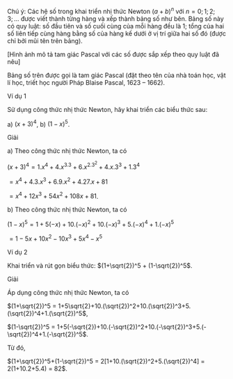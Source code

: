 Chú ý: Các hệ số trong khai triển nhị thức Newton $(a + b)^n$ với $n = 0; 1; 2; 3; ...$ được viết thành từng hàng và xếp thành bảng số như bên. Bảng số này có quy luật: số đầu tiên và số cuối cùng của mỗi hàng đều là 1; tổng của hai số liên tiếp cùng hàng bằng số của hàng kế dưới ở vị trí giữa hai số đó (được chỉ bởi mũi tên trên bảng).

[Hình ảnh mô tả tam giác Pascal với các số được sắp xếp theo quy luật đã nêu]

Bảng số trên được gọi là tam giác Pascal (đặt theo tên của nhà toán học, vật lí học, triết học người Pháp Blaise Pascal, 1623 – 1662).

Ví dụ 1

Sử dụng công thức nhị thức Newton, hãy khai triển các biểu thức sau:

a) $(x + 3)^4$,                b) $(1 - x)^5$.

Giải

a) Theo công thức nhị thức Newton, ta có

$(x+3)^4 = 1.x^4 + 4.x^3.3 + 6.x^2.3^2 + 4.x.3^3 + 1.3^4$

$= x^4 + 4.3.x^3 + 6.9.x^2 + 4.27.x + 81$

$= x^4 + 12x^3 + 54x^2 + 108x + 81$.

b) Theo công thức nhị thức Newton, ta có

$(1-x)^5 = 1+5(-x)+10.(-x)^2+10.(-x)^3+5.(-x)^4+1.(-x)^5$

$=1-5x+10x^2-10x^3+5x^4-x^5$

Ví dụ 2

Khai triển và rút gọn biểu thức: $(1+\sqrt{2})^5 + (1-\sqrt{2})^5$.

Giải

Áp dụng công thức nhị thức Newton, ta có

$(1+\sqrt{2})^5 = 1+5\sqrt{2}+10.(\sqrt{2})^2+10.(\sqrt{2})^3+5.(\sqrt{2})^4+1.(\sqrt{2})^5$,

$(1-\sqrt{2})^5 = 1+5(-\sqrt{2})+10.(-\sqrt{2})^2+10.(-\sqrt{2})^3+5.(-\sqrt{2})^4+1.(-\sqrt{2})^5$.

Từ đó,

$(1+\sqrt{2})^5+(1-\sqrt{2})^5 = 2[1+10.(\sqrt{2})^2+5.(\sqrt{2})^4] = 2(1+10.2+5.4) = 82$.